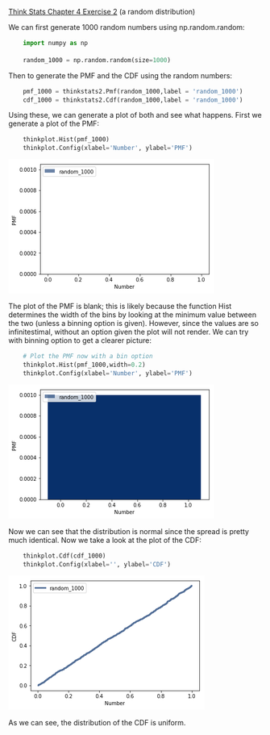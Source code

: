 [Think Stats Chapter 4 Exercise 2](http://greenteapress.com/thinkstats2/html/thinkstats2005.html#toc41) (a random distribution)

We can first generate 1000 random numbers using np.random.random:

```python
	import numpy as np
	
	random_1000 = np.random.random(size=1000)
```

Then to generate the PMF and the CDF using the random numbers:

```python
	pmf_1000 = thinkstats2.Pmf(random_1000,label = 'random_1000')
	cdf_1000 = thinkstats2.Cdf(random_1000,label = 'random_1000')
```

Using these, we can generate a plot of both and see what happens. First we generate a plot of the PMF:

```python
	thinkplot.Hist(pmf_1000)
	thinkplot.Config(xlabel='Number', ylabel='PMF')
```

![Plot of PMF](4-1-pmf.png)

The plot of the PMF is blank; this is likely because the function Hist determines the width of the bins by looking at the minimum value between the two (unless a binning option is given). However, since the values are so infinitestimal, without an option given the plot will not render. We can try with binning option to get a clearer picture:

```python
	# Plot the PMF now with a bin option
	thinkplot.Hist(pmf_1000,width=0.2)
	thinkplot.Config(xlabel='Number', ylabel='PMF')
```

![Plot of PMF with width=0.2](4-1-pmf-width-0.2.png)

Now we can see that the distribution is normal since the spread is pretty much identical. Now  we take a look at the plot of the CDF:

```python
	thinkplot.Cdf(cdf_1000)
	thinkplot.Config(xlabel='', ylabel='CDF')
```

![Plot of CDF](4-1-cdf.png)

As we can see, the distribution of the CDF is uniform.